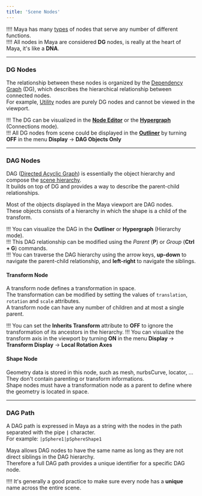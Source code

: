 ```yaml
---
title: 'Scene Nodes'
---
```


!!!! Maya has many [types](https://help.autodesk.com/view/MAYAUL/2020/ENU/?guid=GUID-21B83FF0-0435-4087-8C2E-23B420028B71) of nodes that serve any number of different functions.  
!!!! All nodes in Maya are considered **DG** nodes, is really at the heart of Maya, it's like a **DNA**.  

___
### DG Nodes

The relationship between these nodes is organized by the [Dependency Graph](https://help.autodesk.com/view/MAYAUL/2020/ENU/?guid=GUID-51096BC4-32B7-4391-BE39-21641B374745) (DG), which describes the hierarchical relationship between connected nodes.  
For example, [Utility](https://help.autodesk.com/view/MAYAUL/2020/ENU/?guid=GUID-DA9707D2-8A0D-4911-A010-8274C57D3FD3) nodes are purely DG nodes and cannot be viewed in the viewport.

!!! The DG can be visualized in the [**Node Editor**](https://help.autodesk.com/view/MAYAUL/2020/ENU/?guid=GUID-23277302-6665-465F-8579-9BC734228F69) or the [**Hypergraph**](https://help.autodesk.com/view/MAYAUL/2020/ENU/?guid=GUID-5EC40DB1-FBD9-4553-A2FD-6D3508C9B868)  (Connections mode).  
!!! All DG nodes from scene could be displayed in the [**Outliner**](https://help.autodesk.com/view/MAYAUL/2020/ENU/?guid=GUID-4B9A9A3A-83C5-445A-95D5-64104BC47406) by turning **OFF** in the menu **Display** -> **DAG Objects Only**

___
### DAG Nodes

DAG ([Directed Acyclic Graph](https://help.autodesk.com/view/MAYAUL/2020/ENU/?guid=GUID-5029CF89-D420-4236-A7CF-884610828B70)) is essentially the object hierarchy and compose the [scene hierarchy](https://help.autodesk.com/view/MAYAUL/2020/ENU/?guid=GUID-D71F6D34-FA77-43DC-9BF1-481123A682DC).  
It builds on top of DG and provides a way to describe the parent-child relationships.  

Most of the objects displayed in the Maya viewport are DAG nodes.  
These objects consists of a hierarchy in which the shape is a child of the transform.  

!!! You can visualize the DAG in the **Outliner** or **Hypergraph** (Hierarchy mode).  
!!! This DAG relationship can be modified using the *Parent* (**P**) or *Group* (**Ctrl + G**) commands.  
!!! You can traverse the DAG hierarchy using the arrow keys, **up-down** to navigate the parent-child relationship, and **left-right** to navigate the siblings.  

#### Transform Node
A transform node defines a transformation in space.  
The transformation can be modified by setting the values of `translation`, `rotation` and `scale` attributes.  
A transform node can have any number of children and at most a single parent.  

!!! You can set the **Inherits Transform** attribute to **OFF** to ignore the transformation of its ancestors in the hierarchy.
!!! You can visualize the transform axis in the viewport by turning **ON** in the menu **Display** -> **Transform Display** -> **Local Rotation Axes**  

#### Shape Node
Geometry data is stored in this node, such as mesh, nurbsCurve, locator, ...  
They don't contain parenting or transform informations.  
Shape nodes must have a transformation node as a parent to define where the geometry is located in space.  

___
### DAG Path

A DAG path is expressed in Maya as a string with the nodes in the path separated with the pipe **`|`** character.  
For example: `|pSphere1|pSphereShape1`  

Maya allows DAG nodes to have the same name as long as they are not direct siblings in the DAG hierarchy.  
Therefore a full DAG path provides a unique identifier for a specific DAG node.  

!!!! It's generally a good practice to make sure every node has a **unique** name across the entire scene.  